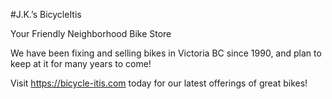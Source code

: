 #J.K.’s BicycleItis

Your Friendly Neighborhood Bike Store

We have been fixing and selling bikes in Victoria BC since 1990, and plan to keep at it for many years to come!

Visit https://bicycle-itis.com today for our latest offerings of great bikes!
